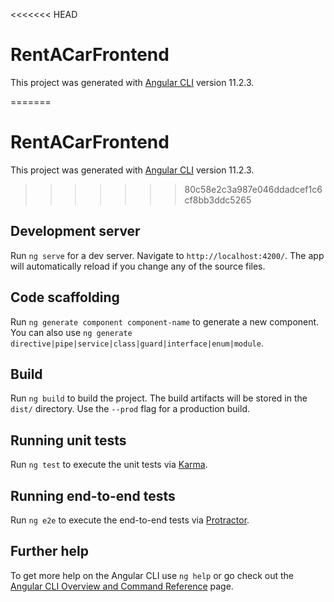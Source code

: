 <<<<<<< HEAD
# RentACarFrontend

This project was generated with [Angular CLI](https://github.com/angular/angular-cli) version 11.2.3.

=======

# RentACarFrontend

This project was generated with [Angular CLI](https://github.com/angular/angular-cli) version 11.2.3.

>>>>>>> 80c58e2c3a987e046ddadcef1c6cf8bb3ddc5265
## Development server

Run `ng serve` for a dev server. Navigate to `http://localhost:4200/`. The app will automatically reload if you change any of the source files.

## Code scaffolding

Run `ng generate component component-name` to generate a new component. You can also use `ng generate directive|pipe|service|class|guard|interface|enum|module`.

## Build

Run `ng build` to build the project. The build artifacts will be stored in the `dist/` directory. Use the `--prod` flag for a production build.

## Running unit tests

Run `ng test` to execute the unit tests via [Karma](https://karma-runner.github.io).

## Running end-to-end tests

Run `ng e2e` to execute the end-to-end tests via [Protractor](http://www.protractortest.org/).

## Further help

To get more help on the Angular CLI use `ng help` or go check out the [Angular CLI Overview and Command Reference](https://angular.io/cli) page.
